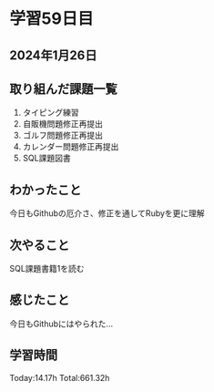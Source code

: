# 学習59日目
## 2024年1月26日
## 取り組んだ課題一覧
1. タイピング練習
2. 自販機問題修正再提出
3. ゴルフ問題修正再提出
4. カレンダー問題修正再提出
5. SQL課題図書
## わかったこと
今日もGithubの厄介さ、修正を通してRubyを更に理解
## 次やること
SQL課題書籍1を読む
## 感じたこと
今日もGithubにはやられた…
## 学習時間
 Today:14.17h
 Total:661.32h
